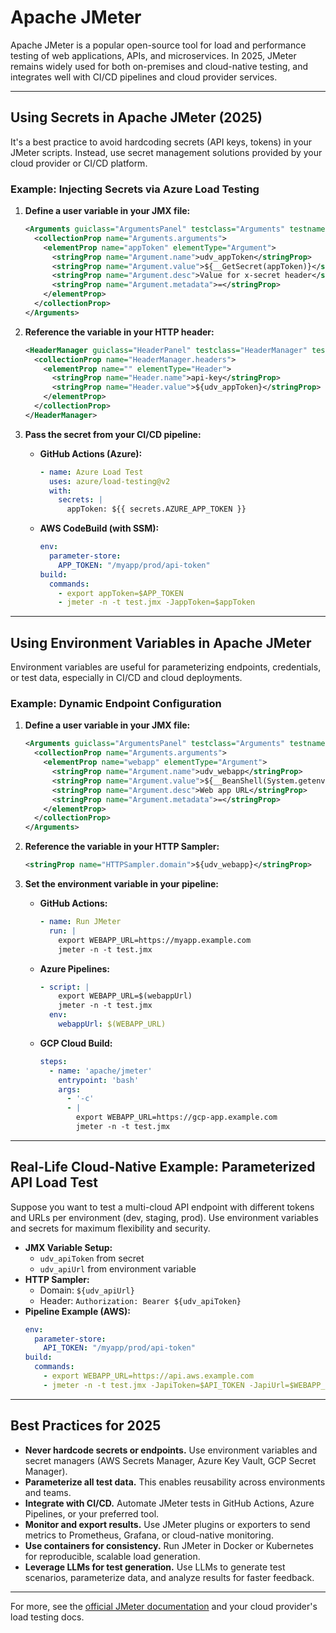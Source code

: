 # Apache JMeter

Apache JMeter is a popular open-source tool for load and performance testing of web applications, APIs, and microservices. In 2025, JMeter remains widely used for both on-premises and cloud-native testing, and integrates well with CI/CD pipelines and cloud provider services.

---

## Using Secrets in Apache JMeter (2025)

It's a best practice to avoid hardcoding secrets (API keys, tokens) in your JMeter scripts. Instead, use secret management solutions provided by your cloud provider or CI/CD platform.

### Example: Injecting Secrets via Azure Load Testing

1. **Define a user variable in your JMX file:**

    ```xml
    <Arguments guiclass="ArgumentsPanel" testclass="Arguments" testname="User Defined Variables" enabled="true">
      <collectionProp name="Arguments.arguments">
        <elementProp name="appToken" elementType="Argument">
          <stringProp name="Argument.name">udv_appToken</stringProp>
          <stringProp name="Argument.value">${__GetSecret(appToken)}</stringProp>
          <stringProp name="Argument.desc">Value for x-secret header</stringProp>
          <stringProp name="Argument.metadata">=</stringProp>
        </elementProp>
      </collectionProp>
    </Arguments>
    ```

2. **Reference the variable in your HTTP header:**

    ```xml
    <HeaderManager guiclass="HeaderPanel" testclass="HeaderManager" testname="HTTP Header Manager" enabled="true">
      <collectionProp name="HeaderManager.headers">
        <elementProp name="" elementType="Header">
          <stringProp name="Header.name">api-key</stringProp>
          <stringProp name="Header.value">${udv_appToken}</stringProp>
        </elementProp>
      </collectionProp>
    </HeaderManager>
    ```

3. **Pass the secret from your CI/CD pipeline:**

    - **GitHub Actions (Azure):**
      ```yaml
      - name: Azure Load Test
        uses: azure/load-testing@v2
        with:
          secrets: |
            appToken: ${{ secrets.AZURE_APP_TOKEN }}
      ```
    - **AWS CodeBuild (with SSM):**
      ```yaml
      env:
        parameter-store:
          APP_TOKEN: "/myapp/prod/api-token"
      build:
        commands:
          - export appToken=$APP_TOKEN
          - jmeter -n -t test.jmx -JappToken=$appToken
      ```

---

## Using Environment Variables in Apache JMeter

Environment variables are useful for parameterizing endpoints, credentials, or test data, especially in CI/CD and cloud deployments.

### Example: Dynamic Endpoint Configuration

1. **Define a user variable in your JMX file:**

    ```xml
    <Arguments guiclass="ArgumentsPanel" testclass="Arguments" testname="User Defined Variables" enabled="true">
      <collectionProp name="Arguments.arguments">
        <elementProp name="webapp" elementType="Argument">
          <stringProp name="Argument.name">udv_webapp</stringProp>
          <stringProp name="Argument.value">${__BeanShell(System.getenv("WEBAPP_URL"))}</stringProp>
          <stringProp name="Argument.desc">Web app URL</stringProp>
          <stringProp name="Argument.metadata">=</stringProp>
        </elementProp>
      </collectionProp>
    </Arguments>
    ```

2. **Reference the variable in your HTTP Sampler:**

    ```xml
    <stringProp name="HTTPSampler.domain">${udv_webapp}</stringProp>
    ```

3. **Set the environment variable in your pipeline:**

    - **GitHub Actions:**
      ```yaml
      - name: Run JMeter
        run: |
          export WEBAPP_URL=https://myapp.example.com
          jmeter -n -t test.jmx
      ```
    - **Azure Pipelines:**
      ```yaml
      - script: |
          export WEBAPP_URL=$(webappUrl)
          jmeter -n -t test.jmx
        env:
          webappUrl: $(WEBAPP_URL)
      ```
    - **GCP Cloud Build:**
      ```yaml
      steps:
        - name: 'apache/jmeter'
          entrypoint: 'bash'
          args:
            - '-c'
            - |
              export WEBAPP_URL=https://gcp-app.example.com
              jmeter -n -t test.jmx
      ```

---

## Real-Life Cloud-Native Example: Parameterized API Load Test

Suppose you want to test a multi-cloud API endpoint with different tokens and URLs per environment (dev, staging, prod). Use environment variables and secrets for maximum flexibility and security.

- **JMX Variable Setup:**
    - `udv_apiToken` from secret
    - `udv_apiUrl` from environment variable
- **HTTP Sampler:**
    - Domain: `${udv_apiUrl}`
    - Header: `Authorization: Bearer ${udv_apiToken}`
- **Pipeline Example (AWS):**
    ```yaml
    env:
      parameter-store:
        API_TOKEN: "/myapp/prod/api-token"
    build:
      commands:
        - export WEBAPP_URL=https://api.aws.example.com
        - jmeter -n -t test.jmx -JapiToken=$API_TOKEN -JapiUrl=$WEBAPP_URL
    ```

---

## Best Practices for 2025

- **Never hardcode secrets or endpoints.** Use environment variables and secret managers (AWS Secrets Manager, Azure Key Vault, GCP Secret Manager).
- **Parameterize all test data.** This enables reusability across environments and teams.
- **Integrate with CI/CD.** Automate JMeter tests in GitHub Actions, Azure Pipelines, or your preferred tool.
- **Monitor and export results.** Use JMeter plugins or exporters to send metrics to Prometheus, Grafana, or cloud-native monitoring.
- **Use containers for consistency.** Run JMeter in Docker or Kubernetes for reproducible, scalable load generation.
- **Leverage LLMs for test generation.** Use LLMs to generate test scenarios, parameterize data, and analyze results for faster feedback.

---

For more, see the [official JMeter documentation](https://jmeter.apache.org/) and your cloud provider's load testing docs.
